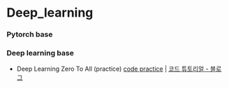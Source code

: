 # Deep_learning

### Pytorch base

### Deep learning base
- Deep Learning Zero To All (practice) 
[code practice](https://github.com/rbdus0715/Deep_learning/tree/main/torch-deep-learning) | 
[코드 튜토리얼 - 블로그](https://blog.naver.com/rbdus0715/222880814952)
